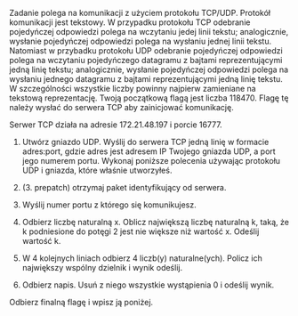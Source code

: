 Zadanie polega na komunikacji z użyciem protokołu TCP/UDP. Protokół komunikacji jest tekstowy. W przypadku protokołu TCP odebranie pojedyńczej odpowiedzi polega na wczytaniu jedej linii tekstu; analogicznie, wysłanie pojedyńczej odpowiedzi polega na wysłaniu jednej linii tekstu. Natomiast w przybadku protokołu UDP odebranie pojedyńczej odpowiedzi polega na wczytaniu pojedyńczego datagramu z bajtami reprezentującymi jedną linię tekstu; analogicznie, wysłanie pojedyńczej odpowiedzi polega na wysłaniu jednego datagramu z bajtami reprezentującymi jedną linię tekstu. W szczególności wszystkie liczby powinny najpierw zamieniane na tekstową reprezentację. Twoją początkową flagą jest liczba 118470. Flagę tę należy wysłać do serwera TCP aby zainicjować komunikację.


Serwer TCP działa na adresie 172.21.48.197 i porcie 16777.


1. Utwórz gniazdo UDP. Wyślij do serwera TCP jedną linię w formacie adres:port, gdzie adres jest adresem IP Twojego gniazda UDP, a port jego numerem portu. Wykonaj poniższe polecenia używając protokołu UDP i gniazda, które właśnie utworzyłeś.

2. (3. prepatch) otrzymaj paket identyfikujący od serwera.

3. Wyślij numer portu z którego się komunikujesz.

4. Odbierz liczbę naturalną x. Oblicz największą liczbę naturalną k, taką, że k podniesione do potęgi 2 jest nie większe niż wartość x. Odeślij wartość k.

5. W 4 kolejnych liniach odbierz 4 liczb(y) naturalne(ych). Policz ich największy wspólny dzielnik i wynik odeślij.

6. Odbierz napis. Usuń z niego wszystkie wystąpienia 0 i odeślij wynik.


Odbierz finalną flagę i wpisz ją poniżej.